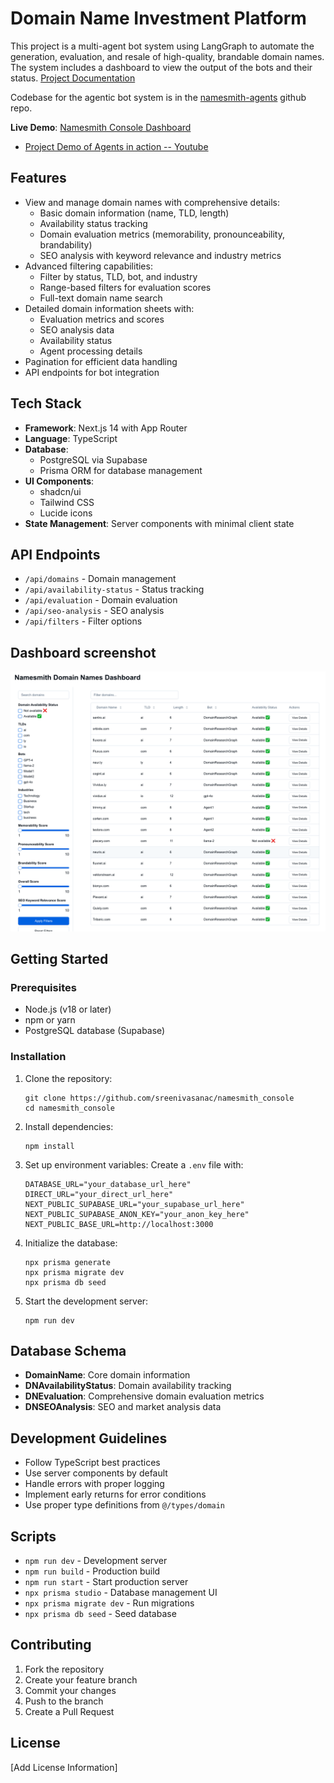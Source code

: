 # Domain Name Investment Platform

This project is a multi-agent bot system using LangGraph to automate the generation, evaluation, and resale of high-quality, brandable domain names. The system includes a dashboard to view the output of the bots and their status.
[Project Documentation](https://coda.io/d/Domain-name-Bot-Agents-project_dfkJDNYF-UH)

Codebase for the agentic bot system is in the [namesmith-agents](https://github.com/sreenivasanac/namesmith_agents) github repo.

**Live Demo**: [Namesmith Console Dashboard](https://namesmith-console-qjzx.vercel.app/dashboard)

- [Project Demo of Agents in action -- Youtube](https://www.youtube.com/watch?v=hF3eGLudxY4&list=PLB1nTQo4_y6u_4vzapND6Bm6J7M1KVurF&index=7)


## Features

- View and manage domain names with comprehensive details:
  - Basic domain information (name, TLD, length)
  - Availability status tracking
  - Domain evaluation metrics (memorability, pronounceability, brandability)
  - SEO analysis with keyword relevance and industry metrics
- Advanced filtering capabilities:
  - Filter by status, TLD, bot, and industry
  - Range-based filters for evaluation scores
  - Full-text domain name search
- Detailed domain information sheets with:
  - Evaluation metrics and scores
  - SEO analysis data
  - Availability status
  - Agent processing details
- Pagination for efficient data handling
- API endpoints for bot integration

## Tech Stack

- **Framework**: Next.js 14 with App Router
- **Language**: TypeScript
- **Database**: 
  - PostgreSQL via Supabase
  - Prisma ORM for database management
- **UI Components**: 
  - shadcn/ui
  - Tailwind CSS
  - Lucide icons
- **State Management**: Server components with minimal client state

## API Endpoints

- `/api/domains` - Domain management
- `/api/availability-status` - Status tracking
- `/api/evaluation` - Domain evaluation
- `/api/seo-analysis` - SEO analysis
- `/api/filters` - Filter options

## Dashboard screenshot
![Dashboard Screenshot](./images/dashboard.png)



## Getting Started

### Prerequisites

- Node.js (v18 or later)
- npm or yarn
- PostgreSQL database (Supabase)

### Installation

1. Clone the repository:
   ```
   git clone https://github.com/sreenivasanac/namesmith_console
   cd namesmith_console
   ```

2. Install dependencies:
   ```
   npm install
   ```

3. Set up environment variables:
   Create a `.env` file with:
   ```
   DATABASE_URL="your_database_url_here"
   DIRECT_URL="your_direct_url_here"
   NEXT_PUBLIC_SUPABASE_URL="your_supabase_url_here"
   NEXT_PUBLIC_SUPABASE_ANON_KEY="your_anon_key_here"
   NEXT_PUBLIC_BASE_URL=http://localhost:3000
   ```

4. Initialize the database:
   ```
   npx prisma generate
   npx prisma migrate dev
   npx prisma db seed
   ```

5. Start the development server:
   ```
   npm run dev
   ```

## Database Schema

- **DomainName**: Core domain information
- **DNAvailabilityStatus**: Domain availability tracking
- **DNEvaluation**: Comprehensive domain evaluation metrics
- **DNSEOAnalysis**: SEO and market analysis data

## Development Guidelines

- Follow TypeScript best practices
- Use server components by default
- Handle errors with proper logging
- Implement early returns for error conditions
- Use proper type definitions from `@/types/domain`

## Scripts

- `npm run dev` - Development server
- `npm run build` - Production build
- `npm run start` - Start production server
- `npx prisma studio` - Database management UI
- `npx prisma migrate dev` - Run migrations
- `npx prisma db seed` - Seed database

## Contributing

1. Fork the repository
2. Create your feature branch
3. Commit your changes
4. Push to the branch
5. Create a Pull Request

## License

[Add License Information]
